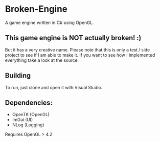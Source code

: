 # Broken-Engine
A game engine written in C# using OpenGL.

## This game engine is NOT actually broken! :)
But it has a very creative name.
Please note that this is only a test / side project to see if I am able to make it.
If you want to see how I implemented everything take a look at the source.

## Building
To run, just clone and open it with Visual Studio.

## Dependencies:
- OpenTK (OpenGL)
- ImGui (UI)
- NLog (Logging)

Requires OpenGL > 4.2